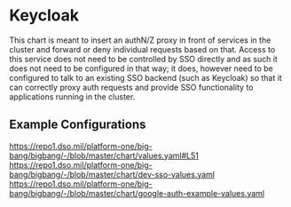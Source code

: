 # Keycloak

This chart is meant to insert an authN/Z proxy in front of services in the cluster and forward or deny individual requests based on that. Access to this service does not need to be controlled by SSO directly and as such it does not need to be configured in that way; it does, however need to be configured to talk to an existing SSO backend (such as Keycloak) so that it can correctly proxy auth requests and provide SSO functionality to applications running in the cluster.

## Example Configurations

https://repo1.dso.mil/platform-one/big-bang/bigbang/-/blob/master/chart/values.yaml#L51
https://repo1.dso.mil/platform-one/big-bang/bigbang/-/blob/master/chart/dev-sso-values.yaml
https://repo1.dso.mil/platform-one/big-bang/bigbang/-/blob/master/chart/google-auth-example-values.yaml
